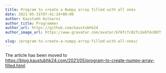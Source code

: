 ```yaml
---
title: Program to create a Numpy array filled with all ones
date: 2021-05-31T07:41:24+00:00
author: Kaustubh Kulkarni
author_title: Programmer
author_url: https://github.com/kaustubhk24
author_image_url: https://www.gravatar.com/avatar/b76fcfc82fc2e8fdc8075636f1735f61?s=200

slug: /program-to-create-a-numpy-array-filled-with-all-ones/
---
```

The article has been moved to https://blog.kaustubhk24.com/2021/05/program-to-create-numpy-array-filled.html
